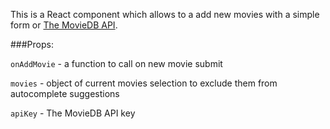 This is a React component which allows to a add new movies with a simple form or [The MovieDB API](https://api.themoviedb.org/3/).

###Props:

```onAddMovie``` - a function to call on new movie submit

```movies``` - object of current movies selection to exclude them from autocomplete suggestions

```apiKey``` - The MovieDB API key
